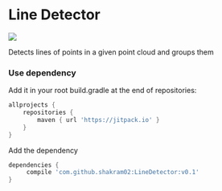 # Line Detector
[![](https://jitpack.io/v/shakram02/LineDetector.svg)](https://jitpack.io/#shakram02/LineDetector)

Detects lines of points in a given point cloud and groups them

### Use dependency

Add it in your root build.gradle at the end of repositories:

```groovy
allprojects {
	repositories {
		maven { url 'https://jitpack.io' }
	}
}
```

Add the dependency

```groovy
dependencies {
     compile 'com.github.shakram02:LineDetector:v0.1'
}
```
